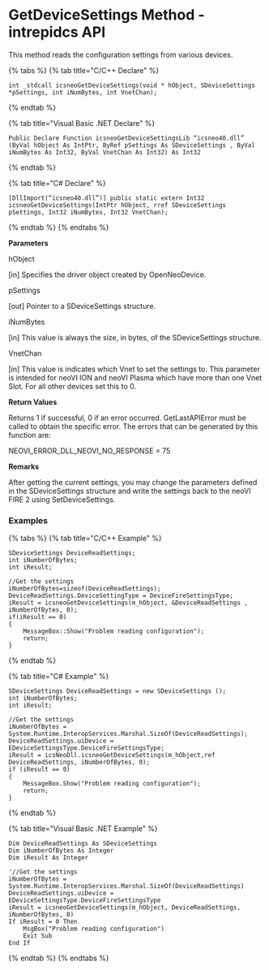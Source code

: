 # GetDeviceSettings Method - intrepidcs API

This method reads the configuration settings from various devices.

{% tabs %}
{% tab title="C/C++ Declare" %}
```
int _stdcall icsneoGetDeviceSettings(void * hObject, SDeviceSettings *pSettings, int iNumBytes, int VnetChan);
```
{% endtab %}

{% tab title="Visual Basic .NET Declare" %}
```
Public Declare Function icsneoGetDeviceSettingsLib “icsneo40.dll” (ByVal hObject As IntPtr, ByRef pSettings As SDeviceSettings , ByVal iNumBytes As Int32, ByVal VnetChan As Int32) As Int32
```
{% endtab %}

{% tab title="C# Declare" %}
```
[DllImport(“icsneo40.dll”)] public static extern Int32 icsneoGetDeviceSettings(IntPtr hObject, rref SDeviceSettings pSettings, Int32 iNumBytes, Int32 VnetChan);
```
{% endtab %}
{% endtabs %}

**Parameters**

hObject

\[in] Specifies the driver object created by OpenNeoDevice.

pSettings

\[out] Pointer to a SDeviceSettings structure.

iNumBytes

\[in] This value is always the size, in bytes, of the SDeviceSettings structure.

VnetChan

\[in] This value is indicates which Vnet to set the settings to. This parameter is intended for neoVI ION and neoVI Plasma which have more than one Vnet Slot. For all other devices set this to 0.

**Return Values**

Returns 1 if successful, 0 if an error occurred. GetLastAPIError must be called to obtain the specific error. The errors that can be generated by this function are:

NEOVI\_ERROR\_DLL\_NEOVI\_NO\_RESPONSE = 75

**Remarks**

After getting the current settings, you may change the parameters defined in the SDeviceSettings structure and write the settings back to the neoVI FIRE 2 using SetDeviceSettings.

### Examples

{% tabs %}
{% tab title="C/C++ Example" %}
```
SDeviceSettings DeviceReadSettings;
int iNumberOfBytes;
int iResult;

//Get the settings
iNumberOfBytes=sizeof(DeviceReadSettings);
DeviceReadSettings.DeviceSettingType = DeviceFireSettingsType;
iResult = icsneoGetDeviceSettings(m_hObject, &DeviceReadSettings , iNumberOfBytes, 0);
if(iResult == 0)
{
    MessageBox::Show("Problem reading configuration");
    return;
}
```
{% endtab %}

{% tab title="C# Example" %}
```
SDeviceSettings DeviceReadSettings = new SDeviceSettings ();
int iNumberOfBytes;
int iResult;

//Get the settings
iNumberOfBytes = System.Runtime.InteropServices.Marshal.SizeOf(DeviceReadSettings);
DeviceReadSettings.uiDevice = EDeviceSettingsType.DeviceFireSettingsType;
iResult = icsNeoDll.icsneoGetDeviceSettings(m_hObject,ref DeviceReadSettings, iNumberOfBytes, 0);
if (iResult == 0)
{
    MessageBox.Show("Problem reading configuration");
    return;
}
```
{% endtab %}

{% tab title="Visual Basic .NET Example" %}
```
Dim DeviceReadSettings As SDeviceSettings
Dim iNumberOfBytes As Integer
Dim iResult As Integer

'//Get the settings
iNumberOfBytes = System.Runtime.InteropServices.Marshal.SizeOf(DeviceReadSettings)
DeviceReadSettings.uiDevice = EDeviceSettingsType.DeviceFireSettingsType
iResult = icsneoGetDeviceSettings(m_hObject, DeviceReadSettings, iNumberOfBytes, 0)
If iResult = 0 Then
    MsgBox("Problem reading configuration")
    Exit Sub
End If
```
{% endtab %}
{% endtabs %}
